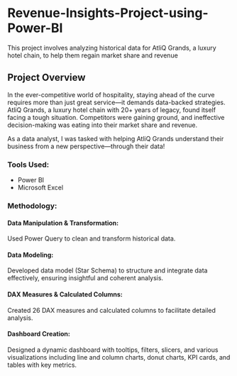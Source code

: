 # Revenue-Insights-Project-using-Power-BI
This project involves analyzing historical data for AtliQ Grands, a luxury hotel chain, to help them regain market share and revenue
## Project Overview
In the ever-competitive world of hospitality, staying ahead of the curve requires more than just great service—it demands data-backed strategies. AtliQ Grands, a luxury hotel chain with 20+ years of legacy, found itself facing a tough situation. Competitors were gaining ground, and ineffective decision-making was eating into their market share and revenue.

As a data analyst, I was tasked with helping AtliQ Grands understand their business from a new perspective—through their data!
### Tools Used:
- Power BI
- Microsoft Excel
### Methodology:
#### Data Manipulation & Transformation: 
Used Power Query to clean and transform historical data.
#### Data Modeling: 
Developed data model (Star Schema) to structure and integrate data effectively, ensuring insightful and coherent analysis.
#### DAX Measures & Calculated Columns: 
Created 26 DAX measures and calculated columns to facilitate detailed analysis.
#### Dashboard Creation: 
Designed a dynamic dashboard with tooltips, filters, slicers, and various visualizations including line and column charts, donut charts, KPI cards, and tables with key metrics.
